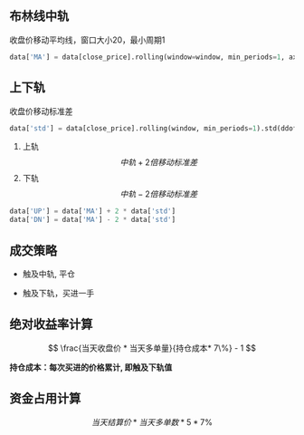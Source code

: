 

## 布林线中轨

收盘价移动平均线，窗口大小20，最小周期1

```python
data['MA'] = data[close_price].rolling(window=window, min_periods=1, axis=0).mean()
```

## 上下轨
收盘价移动标准差
```python
data['std'] = data[close_price].rolling(window, min_periods=1).std(ddof=0)
```
1. 上轨
$$
    中轨 + 2倍移动标准差
$$
3. 下轨
$$
    中轨 - 2倍移动标准差
$$
```python
data['UP'] = data['MA'] + 2 * data['std']
data['DN'] = data['MA'] - 2 * data['std']
```
## 成交策略

- 触及中轨, 平仓

- 触及下轨，买进一手

## 绝对收益率计算

$$
\frac{当天收盘价 * 当天多单量}{持仓成本* 7\%} - 1
$$

__持仓成本：每次买进的价格累计, 即触及下轨值__


## 资金占用计算

$$
当天结算价 * 当天多单数 * 5 * 7\%
$$

